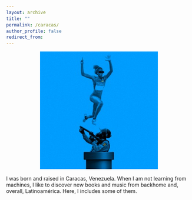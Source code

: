 ```yaml
---
layout: archive
title: ""
permalink: /caracas/
author_profile: false
redirect_from:
---
```


<p align="center">
  <img src="/files/YulimarLVB.png" alt=""/>
</p>

<!-- ![Alt text](/files/YulimarLVB.png "a title") -->

I was born and raised in Caracas, Venezuela. When I am not learning from machines, I like to discover new books and music from backhome and, overall, Latinoamérica. Here, I includes some of them.


